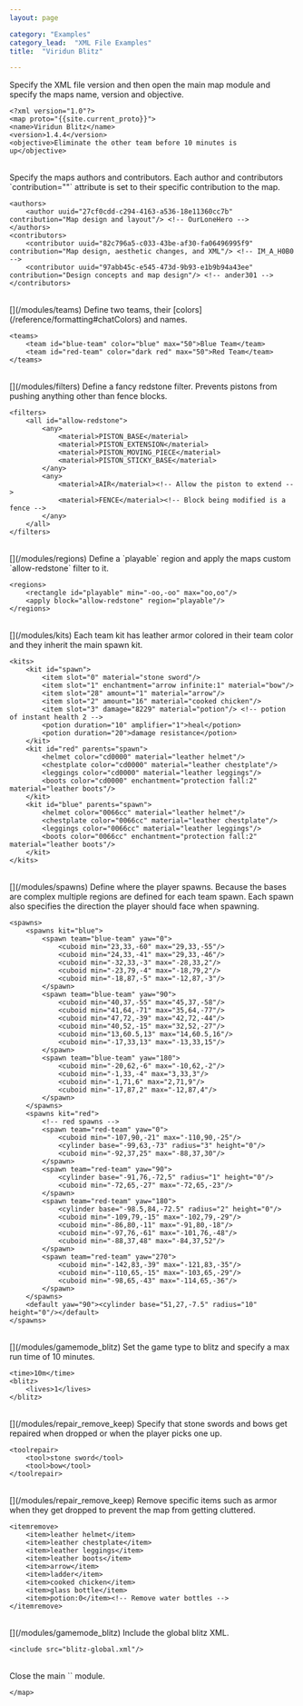 ```yaml
---
layout: page

category: "Examples"
category_lead:  "XML File Examples"
title:  "Viridun Blitz"

---
```


[<i class="fa fa-share right-ref-link"></i>](/modules/main)
Specify the XML file version and then open the main map module and specify the maps name, version and objective.

    <?xml version="1.0"?>
    <map proto="{{site.current_proto}}">
    <name>Viridun Blitz</name>
    <version>1.4.4</version>
    <objective>Eliminate the other team before 10 minutes is up</objective>

<br/>
Specify the maps authors and contributors. Each author and contributors `contribution=""` attribute is set to their specific contribution to the map.

    <authors>
        <author uuid="27cf0cdd-c294-4163-a536-18e11360cc7b" contribution="Map design and layout"/> <!-- OurLoneHero -->
    </authors>
    <contributors>
        <contributor uuid="82c796a5-c033-43be-af30-fa06496995f9" contribution="Map design, aesthetic changes, and XML"/> <!-- IM_A_H0B0 -->
        <contributor uuid="97abb45c-e545-473d-9b93-e1b9b94a43ee" contribution="Design concepts and map design"/> <!-- ander301 -->
    </contributors>

<br/>
[<i class="fa fa-share right-ref-link"></i>](/modules/teams)
Define two teams, their [colors](/reference/formatting#chatColors) and names.

    <teams>
        <team id="blue-team" color="blue" max="50">Blue Team</team>
        <team id="red-team" color="dark red" max="50">Red Team</team>
    </teams>

<br/>
[<i class="fa fa-share right-ref-link"></i>](/modules/filters)
Define a fancy redstone filter. Prevents pistons from pushing anything other than fence blocks.

    <filters>
        <all id="allow-redstone">
            <any>
                <material>PISTON_BASE</material>
                <material>PISTON_EXTENSION</material>
                <material>PISTON_MOVING_PIECE</material>
                <material>PISTON_STICKY_BASE</material>
            </any>
            <any>
                <material>AIR</material><!-- Allow the piston to extend -->
                <material>FENCE</material><!-- Block being modified is a fence -->
            </any>
        </all>
    </filters>

<br/>
[<i class="fa fa-share right-ref-link"></i>](/modules/regions)
Define a `playable` region and apply the maps custom `allow-redstone` filter to it.

    <regions>
        <rectangle id="playable" min="-oo,-oo" max="oo,oo"/>
        <apply block="allow-redstone" region="playable"/>
    </regions>

<br/>
[<i class="fa fa-share right-ref-link"></i>](/modules/kits)
Each team kit has leather armor colored in their team color and they inherit the main spawn kit.

    <kits>
        <kit id="spawn">
            <item slot="0" material="stone sword"/>
            <item slot="1" enchantment="arrow infinite:1" material="bow"/>
            <item slot="28" amount="1" material="arrow"/>
            <item slot="2" amount="16" material="cooked chicken"/>
            <item slot="3" damage="8229" material="potion"/> <!-- potion of instant health 2 -->
            <potion duration="10" amplifier="1">heal</potion>
            <potion duration="20">damage resistance</potion>
        </kit>
        <kit id="red" parents="spawn">
            <helmet color="cd0000" material="leather helmet"/>
            <chestplate color="cd0000" material="leather chestplate"/>
            <leggings color="cd0000" material="leather leggings"/>
            <boots color="cd0000" enchantment="protection fall:2" material="leather boots"/>
        </kit>
        <kit id="blue" parents="spawn">
            <helmet color="0066cc" material="leather helmet"/>
            <chestplate color="0066cc" material="leather chestplate"/>
            <leggings color="0066cc" material="leather leggings"/>
            <boots color="0066cc" enchantment="protection fall:2" material="leather boots"/>
        </kit>
    </kits>

<br/>
[<i class="fa fa-share right-ref-link"></i>](/modules/spawns)
Define where the player spawns. Because the bases are complex multiple regions are defined for each team spawn. Each spawn also specifies the direction the player should face when spawning.

    <spawns>
        <spawns kit="blue">
            <spawn team="blue-team" yaw="0">
                <cuboid min="23,33,-60" max="29,33,-55"/>
                <cuboid min="24,33,-41" max="29,33,-46"/>
                <cuboid min="-32,33,-3" max="-28,33,2"/>
                <cuboid min="-23,79,-4" max="-18,79,2"/>
                <cuboid min="-18,87,-5" max="-12,87,-3"/>
            </spawn>
            <spawn team="blue-team" yaw="90">
                <cuboid min="40,37,-55" max="45,37,-58"/>
                <cuboid min="41,64,-71" max="35,64,-77"/>
                <cuboid min="47,72,-39" max="42,72,-44"/>
                <cuboid min="40,52,-15" max="32,52,-27"/>
                <cuboid min="13,60.5,13" max="14,60.5,16"/>
                <cuboid min="-17,33,13" max="-13,33,15"/>
            </spawn>
            <spawn team="blue-team" yaw="180">
                <cuboid min="-20,62,-6" max="-10,62,-2"/>
                <cuboid min="-1,33,-4" max="3,33,3"/>
                <cuboid min="-1,71,6" max="2,71,9"/>
                <cuboid min="-17,87,2" max="-12,87,4"/>
            </spawn>
        </spawns>
        <spawns kit="red">
            <!-- red spawns -->
            <spawn team="red-team" yaw="0">
                <cuboid min="-107,90,-21" max="-110,90,-25"/>
                <cylinder base="-99,63,-73" radius="3" height="0"/>
                <cuboid min="-92,37,25" max="-88,37,30"/>
            </spawn>
            <spawn team="red-team" yaw="90">
                <cylinder base="-91,76,-72,5" radius="1" height="0"/>
                <cuboid min="-72,65,-27" max="-72,65,-23"/>
            </spawn>
            <spawn team="red-team" yaw="180">
                <cylinder base="-98.5,84,-72.5" radius="2" height="0"/>
                <cuboid min="-109,79,-15" max="-102,79,-29"/>
                <cuboid min="-86,80,-11" max="-91,80,-18"/>
                <cuboid min="-97,76,-61" max="-101,76,-48"/>
                <cuboid min="-88,37,48" max="-84,37,52"/>
            </spawn>
            <spawn team="red-team" yaw="270">
                <cuboid min="-142,83,-39" max="-121,83,-35"/>
                <cuboid min="-110,65,-15" max="-103,65,-29"/>
                <cuboid min="-98,65,-43" max="-114,65,-36"/>
            </spawn>
        </spawns>
        <default yaw="90"><cylinder base="51,27,-7.5" radius="10" height="0"/></default>
    </spawns>

<br/>
[<i class="fa fa-share right-ref-link"></i>](/modules/gamemode_blitz)
Set the game type to blitz and specify a max run time of 10 minutes.

    <time>10m</time>
    <blitz>
        <lives>1</lives>
    </blitz>

<br/>
[<i class="fa fa-share right-ref-link"></i>](/modules/repair_remove_keep)
Specify that stone swords and bows get repaired when dropped or when the player picks one up.

    <toolrepair>
        <tool>stone sword</tool>
        <tool>bow</tool>
    </toolrepair>

<br/>
[<i class="fa fa-share right-ref-link"></i>](/modules/repair_remove_keep)
Remove specific items such as armor when they get dropped to prevent the map from getting cluttered.

    <itemremove>
        <item>leather helmet</item>
        <item>leather chestplate</item>
        <item>leather leggings</item>
        <item>leather boots</item>
        <item>arrow</item>
        <item>ladder</item>
        <item>cooked chicken</item>
        <item>glass bottle</item>
        <item>potion:0</item><!-- Remove water bottles -->
    </itemremove>

<br/>
[<i class="fa fa-share right-ref-link"></i>](/modules/gamemode_blitz)
Include the global blitz XML.

    <include src="blitz-global.xml"/>

<br/>
Close the main `<map>` module.

    </map>
